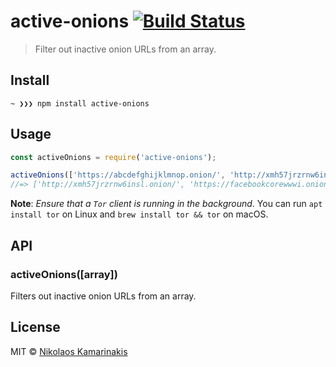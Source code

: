 # active-onions [![Build Status](https://travis-ci.org/k4m4/active-onions.svg?branch=master)](https://travis-ci.org/k4m4/active-onions)

> Filter out inactive onion URLs from an array.


## Install

```
~ ❯❯❯ npm install active-onions
```


## Usage

```js
const activeOnions = require('active-onions');

activeOnions(['https://abcdefghijklmnop.onion/', 'http://xmh57jrzrnw6insl.onion/', 'https://facebookcorewwwi.onion/'])
//=> ['http://xmh57jrzrnw6insl.onion/', 'https://facebookcorewwwi.onion/']
```

**Note**: *Ensure that a `Tor` client is running in the background*. You can run `apt install tor` on Linux and `brew install tor && tor` on macOS.


## API

### activeOnions([array])

Filters out inactive onion URLs from an array.


## License

MIT © [Nikolaos Kamarinakis](https://nikolaskama.me)